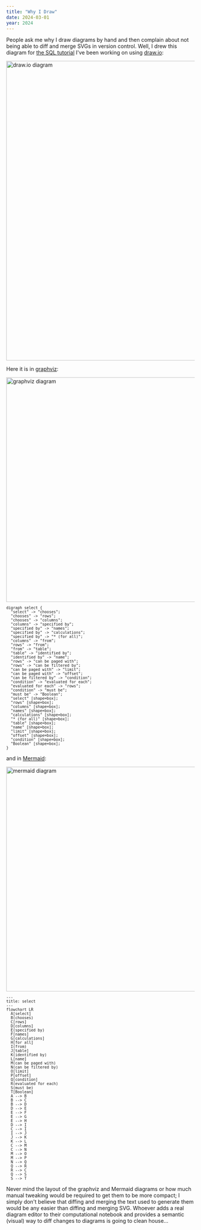 ```yaml
---
title: "Why I Draw"
date: 2024-03-01
year: 2024
---
```


People ask me why I draw diagrams by hand and then complain about not being able to diff and merge SVGs in version control.
Well, I drew this diagram for [the SQL tutorial][sql-tutorial] I've been working on using [draw.io][drawio]:

<img src="{{'/files/2024/select_draw_io.svg' | relative_url}}" alt="draw.io diagram" class="center" width="800px">

Here it is in [graphviz][graphviz]:

<div class="row">
  <div class="col-8">
    <img src="{{'/files/2024/select_graphviz.svg' | relative_url}}" alt="graphviz diagram" class="center" width="600px">
  </div>
  <div class="col-4">
<pre style="font-size: small;">
digraph select {
  "select" -> "chooses";
  "chooses" -> "rows";
  "chooses" -> "columns";
  "columns" -> "specified by";
  "specified by" -> "names";
  "specified by" -> "calculations";
  "specified by" -> "* (for all)";
  "columns" -> "from";
  "rows" -> "from";
  "from" -> "table";
  "table" -> "identified by";
  "identified by" -> "name";
  "rows" -> "can be paged with";
  "rows" -> "can be filtered by";
  "can be paged with" -> "limit";
  "can be paged with" -> "offset";
  "can be filtered by" -> "condition";
  "condition" -> "evaluated for each";
  "evaluated for each" -> "rows";
  "condition" -> "must be";
  "must be" -> "Boolean";
  "select" [shape=box];
  "rows" [shape=box];
  "columns" [shape=box];
  "names" [shape=box];
  "calculations" [shape=box];
  "* (for all)" [shape=box];
  "table" [shape=box];
  "name" [shape=box];
  "limit" [shape=box];
  "offset" [shape=box];
  "condition" [shape=box];
  "Boolean" [shape=box];
}
</pre>
  </div>
</div>

and in [Mermaid][mermaid]:

<div class="row">
  <div class="col-8">
    <img src="{{'/files/2024/select_mermaid.svg' | relative_url}}" alt="mermaid diagram" class="center" width="600px">
  </div>
  <div class="col-4">
<pre style="font-size: small;">
---
title: select
---
flowchart LR
  A[select]
  B(chooses)
  C[rows]
  D[columns]
  E(specified by)
  F[names]
  G[calculations]
  H[for all]
  I(from)
  J[table]
  K(identified by)
  L[name]
  M(can be paged with)
  N(can be filtered by)
  O[limit]
  P[offset]
  Q[condition]
  R(evaluated for each)
  S(must be)
  T[Boolean]
  A --> B
  B --> C
  B --> D
  D --> E
  E --> F
  E --> G
  E --> H
  D --> I
  C --> I
  I --> J
  J --> K
  K --> L
  C --> M
  C --> N
  M --> O
  M --> P
  N --> Q
  Q --> R
  R --> C
  Q --> S
  S --> T
</pre>
  </div>
</div>

Never mind the layout of the graphviz and Mermaid diagrams
or how much manual tweaking would be required to get them to be more compact;
I simply don't believe that diffing and merging the text used to generate them
would be any easier than diffing and merging SVG.
Whoever adds a real diagram editor to their computational notebook
and provides a semantic (visual) way to diff changes to diagrams
is going to clean house…

[drawio]: https://app.diagrams.net/
[graphviz]: https://graphviz.org/
[mermaid]: https://mermaid.js.org/
[sql-tutorial]: https://gvwilson.github.io/sql-tutorial/
